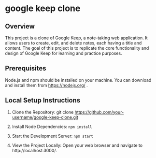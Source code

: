 # google keep clone
## Overview
This project is a clone of Google Keep, a note-taking web application. It allows users to create, edit, and delete notes, each having a title and content. The goal of this project is to replicate the core functionality and design of Google Keep for learning and practice purposes.

## Prerequisites
Node.js and npm should be installed on your machine. You can download and install them from https://nodejs.org/ .

## Local Setup Instructions
1. Clone the Repository: git clone https://github.com/your-username/google-keep-clone.git

2. Install Node Dependencies: `npm install`

3. Start the Development Server: `npm start`

4. View the Project Locally: Open your web browser and navigate to http://localhost:3000/.

